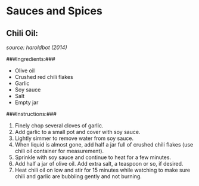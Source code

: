Sauces and Spices
=================

Chili Oil:
-----------

*source: haroldbot (2014)*

###Ingredients:###
- Olive oil
- Crushed red chili flakes
- Garlic
- Soy sauce
- Salt
- Empty jar

###Instructions:###
1. Finely chop several cloves of garlic.
2. Add garlic to a small pot and cover with soy sauce.
3. Lightly simmer to remove water from soy sauce.
4. When liquid is almost gone, add half a jar full of crushed chili flakes (use chili oil container for measurement).
5. Sprinkle with soy sauce and continue to heat for a few minutes.
6. Add half a jar of olive oil. Add extra salt, a teaspoon or so, if desired.
7. Heat chili oil on low and stir for 15 minutes while watching to make sure chili and garlic are bubbling gently and not burning.

